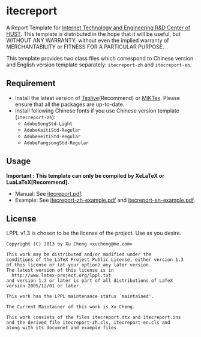 itecreport
==========

A Report Template for [Internet Technology and Engineering R&D Center of HUST](http://itec.hust.edu.cn/). This template is distributed in the hope that it will be useful, but WITHOUT ANY WARRANTY; without even the implied warranty of MERCHANTABILITY or FITNESS FOR A PARTICULAR PURPOSE. 

This template provides two class files which correspond to Chinese version and English version template separately: `itecreport-zh` and `itecreport-en`.

## Requirement

* Install the latest version of [Texlive](http://www.tug.org/texlive/)(Recommend) or [MiKTex](http://miktex.org/). Please ensure that all the packages are up-to-date.
* Install following Chinese fonts if you use Chinese version template (`itecreport-zh`):
    * `AdobeSongStd-Light`
    * `AdobeKaitiStd-Regular`
    * `AdobeHeitiStd-Regular`
    * `AdobeFangsongStd-Regular`

## Usage

**Important : This template can only be compiled by XeLaTeX or LuaLaTeX[Recommend].**

* Manual: See [itecreport.pdf](https://github.com/michael911009/itecreport/raw/master/itecreport/itecreport.pdf).
* Example: See [itecreport-zh-example.pdf](https://github.com/michael911009/itecreport/raw/master/itecreport/itecreport-zh-example.pdf) and [itecreport-en-example.pdf](https://github.com/michael911009/itecreport/raw/master/itecreport/itecreport-en-example.pdf).

## License

LPPL v1.3 is chosen to be the license of the project. Use as you desire.

```
Copyright (C) 2013 by Xu Cheng <xucheng@me.com>

This work may be distributed and/or modified under the
conditions of the LaTeX Project Public License, either version 1.3
of this license or (at your option) any later version.
The latest version of this license is in
  http://www.latex-project.org/lppl.txt
and version 1.3 or later is part of all distributions of LaTeX
version 2005/12/01 or later.

This work has the LPPL maintenance status `maintained'.
 
The Current Maintainer of this work is Xu Cheng.

This work consists of the files itecreport.dtx and itecreport.ins
and the derived file itecreport-zh.cls, itecreport-en.cls and 
along with its documnet and example files.
```